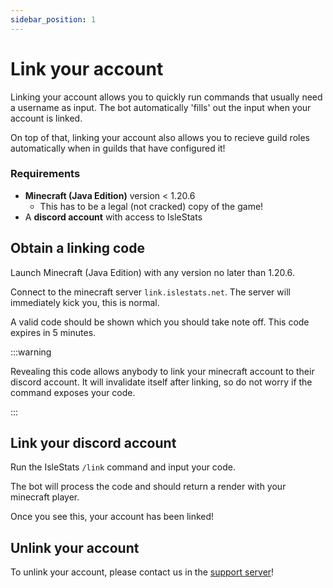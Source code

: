 ```yaml
---
sidebar_position: 1
---
```


# Link your account

Linking your account allows you to quickly run commands that usually need a username as input. The bot automatically 'fills' out the input when your account is linked.

On top of that, linking your account also allows you to recieve guild roles automatically when in guilds that have configured it!

### Requirements

- **Minecraft (Java Edition)** version < 1.20.6 <!-- TODO: update to 1.21 -->
  - This has to be a legal (not cracked) copy of the game!
- A **discord account** with access to IsleStats

## Obtain a linking code

Launch Minecraft (Java Edition) with any version no later than 1.20.6.

Connect to the minecraft server `link.islestats.net`. The server will immediately kick you, this is normal.

 <!-- TODO: insert image -->

A valid code should be shown which you should take note off. This code expires in 5 minutes.

:::warning

Revealing this code allows anybody to link your minecraft account to their discord account.
It will invalidate itself after linking, so do not worry if the command exposes your code.

:::

## Link your discord account

Run the IsleStats `/link` command and input your code.

The bot will process the code and should return a render with your minecraft player.

 <!-- TODO: insert image -->

Once you see this, your account has been linked!

## Unlink your account

To unlink your account, please contact us in the [support server](https://islestats.net/discord)!
